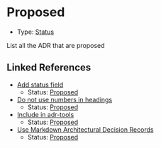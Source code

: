 # Proposed

* Type: [Status](status.md)

List all the ADR that are proposed


## Linked References

* [Add status field](0008-add-status-field.md)
  * Status: [Proposed](proposed.md)
* [Do not use numbers in headings](0002-do-not-use-numbers-in-headings.md)
  * Status: [Proposed](proposed.md)
* [Include in adr-tools](0003-include-in-adr-tools.md)
  * Status: [Proposed](proposed.md)
* [Use Markdown Architectural Decision Records](0000-use-markdown-architectural-decision-records.md)
  * Status: [Proposed](proposed.md)
